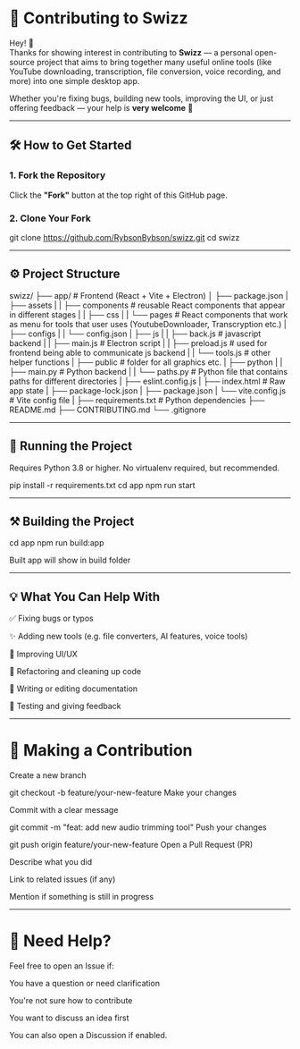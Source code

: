 # 🧩 Contributing to Swizz

Hey! 👋  
Thanks for showing interest in contributing to **Swizz** — a personal open-source project that aims to bring together many useful online tools (like YouTube downloading, transcription, file conversion, voice recording, and more) into one simple desktop app.

Whether you're fixing bugs, building new tools, improving the UI, or just offering feedback — your help is **very welcome** 💛

---

## 🛠️ How to Get Started

### 1. Fork the Repository  
Click the **"Fork"** button at the top right of this GitHub page.

### 2. Clone Your Fork  
git clone https://github.com/RybsonBybson/swizz.git
cd swizz


---

## ⚙️ Project Structure

swizz/
├── app/                    # Frontend (React + Vite + Electron)
│   ├── package.json
|   ├── assets
|   |   ├── components      # reusable React components that appear in different stages
|   |   ├── css
|   |   └── pages           # React components that work as menu for tools that user uses (YoutubeDownloader, Transcryption etc.)
|   ├── configs
|   |   └── config.json
|   ├── js
|   |   ├── back.js         # javascript backend
|   |   ├── main.js         # Electron script
|   |   ├── preload.js      # used for frontend being able to communicate js backend
|   |   └── tools.js        # other helper functions
|   ├── public              # folder for all graphics etc.
|   ├── python
|   |   ├── main.py         # Python backend
|   |   └── paths.py        # Python file that contains paths for different directories
|   ├── eslint.config.js
|   ├── index.html          # Raw app state
|   ├── package-lock.json
|   ├── package.json
|   └── vite.config.js      # Vite config file
|
├── requirements.txt        # Python dependencies
├── README.md
├── CONTRIBUTING.md
└── .gitignore


---

## 🚀 Running the Project

Requires Python 3.8 or higher. No virtualenv required, but recommended.

pip install -r requirements.txt
cd app
npm run start


---

## ⚒️ Building the Project

cd app
npm run build:app

Built app will show in build folder

---

## 💡 What You Can Help With

✅ Fixing bugs or typos

✨ Adding new tools (e.g. file converters, AI features, voice tools)

🎨 Improving UI/UX

🧹 Refactoring and cleaning up code

📝 Writing or editing documentation

🧪 Testing and giving feedback


---

# 🔄 Making a Contribution

Create a new branch

git checkout -b feature/your-new-feature
Make your changes

Commit with a clear message

git commit -m "feat: add new audio trimming tool"
Push your changes

git push origin feature/your-new-feature
Open a Pull Request (PR)

Describe what you did

Link to related issues (if any)

Mention if something is still in progress

---

# 💬 Need Help?

Feel free to open an Issue if:

You have a question or need clarification

You're not sure how to contribute

You want to discuss an idea first

You can also open a Discussion if enabled.

